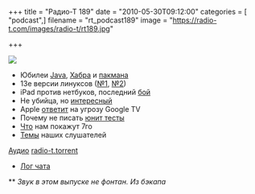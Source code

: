 +++
title = "Радио-Т 189"
date = "2010-05-30T09:12:00"
categories = [ "podcast",]
filename = "rt_podcast189"
image = "https://radio-t.com/images/radio-t/rt189.jpg"

+++

![](https://radio-t.com/images/radio-t/rt189.jpg)

- Юбилеи [Java](http://habrahabr.ru/blogs/java/94716/), [Хабра](http://habrahabr.ru/blogs/social_networks/94537/) и [пакмана](http://habrahabr.ru/blogs/google/94639/)
- 13e версии линуксов ([№1](http://habrahabr.ru/blogs/open_source/94524/), [№2](http://habrahabr.ru/blogs/fedora/94505/))
- iPad против нетбуков, последний [бой](http://mashable.com/2010/05/25/ipad-versus-netbook/)
- Не убийца, но [интересный](http://www.engadget.com/2010/05/28/shogo-10-inch-linux-tablet-is-a-qooq-minus-the-recipes-and-th/)
- Apple [ответит](http://techcrunch.com/2010/05/28/new-apple-tv/) на угрозу Google TV
- Почему не писать [юнит тесты](http://blogs.msdn.com/b/cashto/archive/2009/03/31/it-s-ok-not-to-write-unit-tests.aspx)
- [Что](http://techcrunch.com/2010/05/24/steve-jobs-non-disappointing-keynote-will-begin-monday-june-7-at-10-am/) нам покажут 7го
- [Темы](http://radio-t.com/temi_dlja_vipuskov/temy-dlya-189/) наших слушателей

[Аудио](https://archive.rucast.net/radio-t/media/rt_podcast189.mp3)
[radio-t.torrent](http://www.radio-t.com/torrents/rt_podcast189.mp3.torrent)

* [Лог чата](http://chat.radio-t.com/logs/radio-t-189.html)

** _Звук в этом выпуске не фонтан. Из бэкапа_
<audio src="https://archive.rucast.net/radio-t/media/rt_podcast189.mp3" preload="none"></audio>